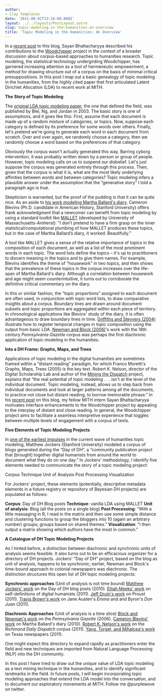 ```yaml
---
author:
- Clay Templeton
date: '2011-08-01T13:16:00.000Z'
layout: ../../layouts/PostLayout.astro
slug: topic-modeling-in-the-humanities-an-overview
title: 'Topic Modeling in the Humanities: An Overview'
---
```


In a [recent post](http://mith.umd.edu/digging-into-data-with-topic-models/) to this blog, Sayan Bhattacharyya described his contributions to the [Woodchipper](http://mith.umd.edu/corporacamp/tool.php) project in the context of a broader discussion about corpus-based approaches to humanities research. Topic modeling, the statistical technology undergirding Woodchipper, has garnered increasing attention as a tool of hermeneutic empowerment, a method for drawing structure out of a corpus on the basis of minimal critical presuppositions. In this post I map out a basic genealogy of topic modeling in the humanities, from the highly cited paper that first articulated Latent Dirichlet Allocation (LDA) to recent work at MITH.

**The Story of Topic Modeling**

The [original LDA topic modeling paper](http://www.google.com/url?sa=t&source=web&cd=2&ved=0CCcQFjAB&url=http%3A%2F%2Fwww.cs.princeton.edu%2F~blei%2Fpapers%2FBleiNgJordan2003.pdf&rct=j&q=blei%20ng%202003%20topic%20modeling&ei=Jrs2TtuGG-S50AHG_cj3Cw&usg=AFQjCNEGsYCPJ8IZk9Y4xKeIS6WCKUeO-A&sig2=Daec-QOPp6uZnxCp841icg&cad=rja), the one that defined the field, was published by Blei, Ng, and Jordan in 2003. The basic story is one of assumptions, and it goes like this: First, assume that each document is made up of a random mixture of categories, or topics. Now, suppose each category is defined by its preference for some words over others. Finally, let's pretend we're going to generate each word in each document from scratch. Over and over again, we randomly choose a category, then we randomly choose a word based on the preferences of that category.

Obviously the corpus wasn't actually generated this way. Barring cyborg intervention, it was probably written down by a person or group of people. However, topic modeling calls on us to suspend our disbelief. Let's just suppose the corpus was generated entirely through this process. Then, given that the corpus is what it is, what are the most likely underlying affinities between words and between categories? Topic modeling infers a plausible answer under the assumption that the “generative story” I told a paragraph ago is true.

Skepticism is warranted, but the proof of the pudding is that it can be quite nice. As an aside to [his work modeling Martha Ballard's diary](http://historying.org/2010/04/01/topic-modeling-martha-ballards-diary/), Cameron Blevins (Ph.D. candidate in American History, Stanford University) offers frank acknowledgment that a newcomer can benefit from topic modeling by using a standard toolkit like [MALLET](http://mallet.cs.umass.edu/) (developed by University of Massachusetts-Amherst): "I don’t pretend to have a firm grasp on the inner statistical/computational plumbing of how MALLET produces these topics, but in the case of Martha Ballard’s diary, it worked. Beautifully."

A tool like MALLET gives a sense of the relative importance of topics in the composition of each document, as well as a list of the most prominent words in each topic. The word lists define the topics – it's up to practitioners to discern meaning in the topics and to give them names. For example, Blevins identifies the theme of “housework” in two topics, and then shows that the prevalence of these topics in the corpus increases over the life-span of Martha Ballard's diary. Although a correlation between housework and age might seem counterintuitive, it turns out to corroborate the definitive critical commentary on the diary.

In this or similar fashion, the “topic proportions” assigned to each document are often used, in conjunction with topic word lists, to draw comparative insights about a corpus. Boundary lines are drawn around document subsets and topic proportions are aggregated within each piece of territory. In chronological applications like Blevins' study of the diary, it is often advantageous to draw boundary lines in time. [Griffiths and Steyvers (2004)](http://web.archive.org/web/20120417131033/http://www.pnas.org:80/content/101/suppl.1/5228.full.pdf) illustrate how to register temporal changes in topic composition using the output from basic LDA. [Newman and Block (2006)](http://www.ics.uci.edu/~newman/pubs/JASIST_Newman.pdf)'s work with the 18th century _Pennsylvania Gazette_ corpus was perhaps the first diachronic application of topic modeling in the humanities.

**Into a DH Frame: Graphs, Maps, and Trees**

Applications of topic modeling in the digital humanities are sometimes framed within a “distant reading” paradigm, for which Franco Moretti's Graphs, Maps, Trees (2005) is the key text. Robert K. Nelson, director of the Digital Scholarship Lab and author of the [Mining the Dispatch](http://dsl.richmond.edu/dispatch/pages/intro) project, explains that “the real potential of topic modeling . . . isn't at the level of the individual document. Topic modeling, instead, allows us to step back from individual documents and look at larger patterns among all the documents, to practice not close but distant reading, to borrow memorable phrase.” In his [recent post](http://mith.umd.edu/digging-into-data-with-topic-models/) on this blog, my fellow MITH intern Sayan Bhattacharyya motivates interface enhancements to the Woodchipper project by appealing to the interplay of distant and close reading. In general, the Woodchipper project aims to facilitate a seamless interpretive experience that toggles between multiple levels of engagement with a corpus of texts.

**Five Elements of Topic Modeling Projects**

In [one of the earliest impulses](http://web.archive.org/web/20111211124523/http://www.stanford.edu:80/~mjockers/cgi-bin/drupal/node/39) in the current wave of humanities topic modeling, Matthew Jockers (Stanford University) modeled a corpus of blogs generated during the “Day of DH”, a “community publication project that \[brought] together digital humanists from around the world to document what they do on one day.” In Jockers' methodology, I identify five elements needed to communicate the story of a topic modeling project:

Corpus Technique Unit of Analysis Post Processing Visualization

For Jockers' project, these elements (potentially, descriptive metadata elements in a future registry or repository of Bayesian DH projects) are populated as follows:

**Corpus**: Day of DH Blog posts **Technique**: vanilla LDA using MALLET **Unit of analysis**: Blog (all the posts on a single blog) **Post Processing**: "With a little massaging in R, I read in the matrix and then use some simple distance and clustering functions to group the bloggers into 10 (again an arbitrary number) groups; groups based on shared themes." **Visualization**: "I then output a matrix showing which authors have the most in common."

**A Catalogue of DH Topic Modeling Projects**

As I hinted before, a distinction between diachronic and synchronic units of analysis seems feasible. It also turns out to be an efficacious organizer for a directory of DH projects. Jockers' “Day of DH” project, based on the blog as unit of analysis, happens to be synchronic; earlier, Newman and Block's time-bound approach to colonial newspapers was diachronic. The distinction structures this open list of DH topic modeling projects:

**Synchronic approaches** (Unit of analysis is not time bound) [Matthew Jockers' work](http://web.archive.org/web/20111211124523/http://www.stanford.edu:80/~mjockers/cgi-bin/drupal/node/39) on the Day of DH blog posts (2010). [Elijah Meeks' work](https://dhs.stanford.edu/comprehending-the-digital-humanities/) on self-definitions of digital humanists (2011). [Jeff Druin's work](//dhs.stanford.edu/algorithmic-literacy/topic-networks-in-proust/) on Proust (2011). [Travis Brown's work](http://mith.umd.edu/corporacamp/tool.php) on Jane Austen's _Emma_ and and Byron's _Don Juan_ (2011).

**Diachronic Approaches** (Unit of analysis is a time slice) [Block and Newman's work](http://www.ics.uci.edu/~newman/pubs/JASIST_Newman.pdf) on the _Pennsylvania Gazette_ (2006). [Cameron Blevins' work](http://historying.org/2010/04/01/topic-modeling-martha-ballards-diary/) on Martha Ballard's diary (2010). [Robert K. Nelson's work](http://dsl.richmond.edu/dispatch/pages/intro) on the _Richmond Daily Dispatch_ corpus (2011). [Yang, Torget, and Mihalcea's work](http://www.aclweb.org/anthology/W/W11/W11-15.pdf#page=108) on Texas newspapers (2011).

One might expect this directory to expand rapidly as practitioners enter the field and new techniques are imported from Natural Language Processing (NLP) into the DH community.

In this post I have tried to draw out the unique value of LDA topic modeling as a text mining technique in the humanities, and to identify significant landmarks in the field. In future posts, I will begin incorporating topic modeling approaches that extend the LDA model into the conversation, and to document our exploratory movements at MITH. Follow me @purplewove on twitter.

##